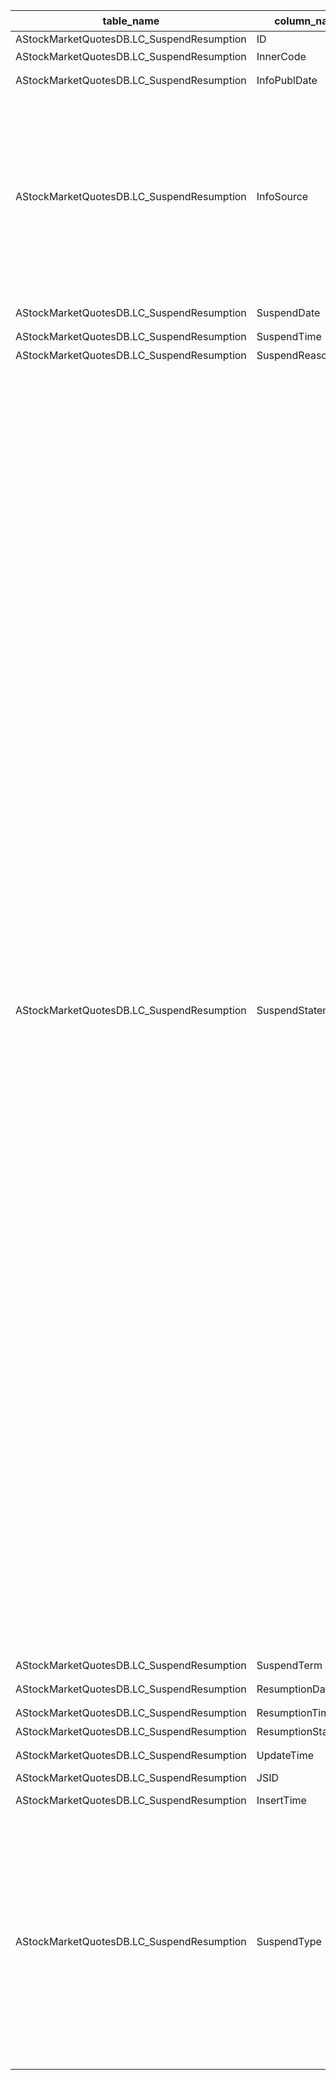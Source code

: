 | table_name| column_name | column_description | 注释| Annotation| 数据示例|
|---|---|---|---|---|---|
| AStockMarketQuotesDB.LC_SuspendResumption | ID| ID | | | 600425461807|
| AStockMarketQuotesDB.LC_SuspendResumption | InnerCode | 证券内部编码 | | | 442 |
| AStockMarketQuotesDB.LC_SuspendResumption | InfoPublDate| 信息发布日期 | | | 2019-01-10 12:00:00.000 |
| AStockMarketQuotesDB.LC_SuspendResumption | InfoSource| 信息来源 | 信息来源(InfoSource)与(CT_SystemConst)表中的DM字段关联，令LB=201 AND DM IN (18,83,90)，得到信息来源的具体描述：18-北京证券交易所，83-上海证券交易所，90-深圳证券交易所。| The "InfoSource" is associated with the "DM" field in the "CT_SystemConst" table, with LB=201 and DM IN (18,83,90), yielding the specific description of the information source: 18-Beijing Stock Exchange, 83-Shanghai Stock Exchange, 90-Shenzhen Stock Exchange. | 90|
| AStockMarketQuotesDB.LC_SuspendResumption | SuspendDate | 停牌日期 | | | 2019-01-10 12:00:00.000 |
| AStockMarketQuotesDB.LC_SuspendResumption | SuspendTime | 停牌时间 | | | 9:30:00 |
| AStockMarketQuotesDB.LC_SuspendResumption | SuspendReason | 停牌原因 | | | 重大事项|
| AStockMarketQuotesDB.LC_SuspendResumption | SuspendStatement| 停牌事项说明 | 停牌事项说明(SuspendStatement)与(CT_SystemConst)表中的DM字段关联，令LB = 1654 ，得到停牌事项说明的具体描述：101-临时停牌，102-召开股东大会，103-重大事项，104-其它公告（停牌），105-交易异常波动，106-澄清公告，107-撤销其他特别处理公告，108-盘中临时停牌，109-撤销退市风险警示公告，110-未能如期刊登股东大会决议，111-增发提示性公告，112-续发行招投标，113-股价异动停牌公告，114-份额暂停交易公告，115-交易风险提示，116-收益分配，117-实行退市风险警示公告，118-实行其他特别处理公告，119-未按期披露定期报告，120-破产，121-拟终止挂牌，122-做市商不足2家，123-转板上市，603-刊登重要公告，604-拟筹划重大资产重组，605-重要事项未公告，606-未刊登股东大会决议公告，607-刊登股票交易异常波动公告，608-媒体报道需澄清，610-基金公司申请，611-定价增发，612-正股停牌，999-其他特别原因。 | The suspension matter description (SuspendStatement) is associated with the DM field in the (CT_SystemConst) table, setting LB = 1654, the specific description of the suspension matter is as follows: 101-Temporary suspension, 102-Convocation of shareholders' meeting, 103-Major event, 104-Other announcements (suspension), 105-Abnormal fluctuation in trading, 106-Clarification announcement, 107-Withdrawal of other special treatment announcement, 108-Intraday temporary suspension, 109-Withdrawal of delisting risk warning announcement, 110-Failure to publish the resolution of the shareholders' meeting as scheduled, 111-Additional issuance reminder announcement, 112-Continued offering bidding, 113-Stock price abnormal fluctuation suspension announcement, 114-Share suspension trading announcement, 115-Trading risk reminder, 116-Income distribution, 117-Implementation of delisting risk warning announcement, 118-Implementation of other special treatment announcement, 119-Failure to disclose periodic report on time, 120-Bankruptcy, 121-Proposed termination of listing, 122-Less than 2 market makers, 123-Transfer to main board listing, 603-Publish important announcement, 604-Planning major asset restructuring, 605-Important matters not announced, 606-Failure to publish the announcement of the resolution of the shareholders' meeting, 607-Publish stock trading abnormal fluctuation announcement, 608-Media reports need clarification, 610-Fund company application, 611-Price additional issuance, 612-Common stock suspension, 999-Other special reasons. | 103 |
| AStockMarketQuotesDB.LC_SuspendResumption | SuspendTerm | 停牌期限 | | | 停牌|
| AStockMarketQuotesDB.LC_SuspendResumption | ResumptionDate| 复牌日期 | | | 2019-01-24 12:00:00.000 |
| AStockMarketQuotesDB.LC_SuspendResumption | ResumptionTime| 复牌时间 | | | 9:30:00 |
| AStockMarketQuotesDB.LC_SuspendResumption | ResumptionStatement | 复牌事项说明 | | | null|
| AStockMarketQuotesDB.LC_SuspendResumption | UpdateTime| 更新时间 | | | 2023-02-16 10:36:04.460 |
| AStockMarketQuotesDB.LC_SuspendResumption | JSID| JSID | | | 729903252089|
| AStockMarketQuotesDB.LC_SuspendResumption | InsertTime| 发布时间 | | | 2019-01-10 08:51:01.260 |
| AStockMarketQuotesDB.LC_SuspendResumption | SuspendType | 停牌期限类型 | 停牌期限类型(SuspendType)与(CT_SystemConst)表中的DM字段关联，令LB=2546，得到停牌期限类型的具体描述：10-上午停牌，20-下午停牌，30-今起连续停牌，40-盘中停牌，50-停牌1天，60-停牌1小时。| The suspend type (SuspendType) is associated with the DM field in the (CT_SystemConst) table, setting LB=2546 yields the specific description of the suspend type: 10-morning suspension, 20-afternoon suspension, 30-continuous suspension starting today, 40-intraday suspension, 50-suspension for 1 day, 60-suspension for 1 hour.| 30|